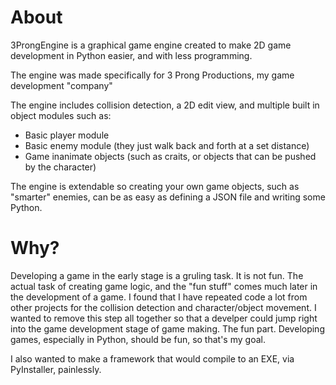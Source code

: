 About
=====


3ProngEngine is a graphical game engine created to make 2D game development in Python easier, and with less programming.

The engine was made specifically for 3 Prong Productions, my game development "company"

The engine includes collision detection, a 2D edit view, and multiple built in object modules such as:

* Basic player module
* Basic enemy module (they just walk back and forth at a set distance)
* Game inanimate objects (such as craits, or objects that can be pushed by the character)


The engine is extendable so creating your own game objects, such as "smarter" enemies, can be as easy as defining a JSON file and writing some Python.


Why?
====

Developing a game in the early stage is a gruling task. It is not fun. The actual task of creating game logic, and the "fun stuff" comes much later in the development of a game. I found that I have repeated code a lot from other projects for the collision detection and character/object movement. I wanted to remove this step all together so that a develper could jump right into the game development stage of game making. The fun part. Developing games, especially in Python, should be fun, so that's my goal.


I also wanted to make a framework that would compile to an EXE, via PyInstaller, painlessly.
